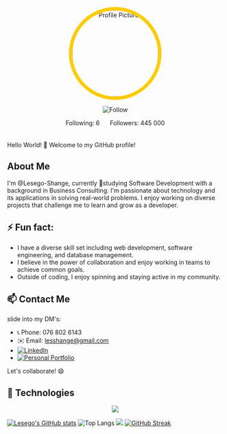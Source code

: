 <!---
Lesego-Shange/Lesego-Shange is a ✨ special ✨ repository because its `README.md` (this file) appears on your GitHub profile.
You can click the Preview link to take a look at your changes.
--->

<!-- Profile Picture with Funky Photo Frame -->
<div style="text-align: center;">
  <div style="display: inline-block; position: relative;">
    <!-- Funky photo frame -->
    <img src="https://avatars.githubusercontent.com/u/156867214?s=96&v=4" alt="Profile Picture" style="border-radius: 50%; border: 8px solid #ffcc00; width: 200px; height: 200px;">

<!-- Green rounded follow button -->
![Follow](https://img.shields.io/badge/Follow-green?style=for-the-badge)

<!-- Following and Followers Stats -->
<div style="margin-top: 10px; margin-bottom: 20px;">
  <span >Following: 6 </span>
  <span style="margin-left: 20px;">Followers: 445 000</span>
</div>

  </div>
</div>



Hello World! 👋 Welcome to my GitHub profile!

## About Me

I'm @Lesego-Shange, currently 🌱studying Software Development with a background in Business Consulting. I'm passionate about technology and its applications in solving real-world problems. I enjoy working on diverse projects that challenge me to learn and grow as a developer.

## ⚡ Fun fact:

- I have a diverse skill set including web development, software engineering, and database management.
- I believe in the power of collaboration and enjoy working in teams to achieve common goals.
- Outside of coding, I enjoy spinning and staying active in my community.

## 📫 Contact Me

slide into my DM's:

- 📞 Phone: 076 802 6143
- ✉️ Email: lesshange@gmail.com
- [![LinkedIn](https://img.shields.io/badge/LinkedIn-0077B5?style=for-the-badge&logo=linkedin&logoColor=white)](https://www.linkedin.com/in/lesego-shange-442b62230/)
- [![Personal Portfolio](https://img.shields.io/badge/Portfolio-https%3A%2F%2Flesego--shange.netlify.app%2F-blue)](https://lesego-shange.netlify.app/)

Let's collaborate! 😄

## 🚀 Technologies

<p align="center">
  <a href="https://skillicons.dev">
    <img src="https://skillicons.dev/icons?i=php,javascript,html,css,python,cplusplus&theme=light" />
  </a>
</p>

[![Lesego's GitHub stats](https://github-readme-stats.vercel.app/api?username=lesego-shange)](https://github.com/lesego-shange/github-readme-stats)
![Top Langs](https://github-readme-stats.vercel.app/api/top-langs/?username=lesego-shange&size_weight=0.5&count_weight=0.5)
![](https://komarev.com/ghpvc/?username=lesego-shange)
[![GitHub Streak](https://streak-stats.demolab.com/?user=lesego-shange)](https://git.io/streak-stats)


